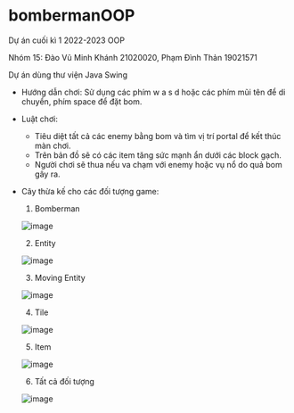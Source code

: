 # bombermanOOP
Dự án cuối kì 1 2022-2023 OOP

Nhóm 15:
Đào Vũ Minh Khánh 21020020,
Phạm Đình Thản 19021571

Dự án dùng thư viện Java Swing

* Hướng dẫn chơi: Sử dụng các phím w a s d hoặc các phím mũi tên để di chuyển, phím space để đặt bom.
* Luật chơi: 
  - Tiêu diệt tất cả các enemy bằng bom và tìm vị trí portal để kết thúc màn chơi. 
  - Trên bản đồ sẽ có các item tăng sức mạnh ẩn dưới các block gạch.
  - Người chơi sẽ thua nếu va chạm với enemy hoặc vụ nổ do quả bom gây ra.

* Cây thừa kế cho các đối tượng game:
  1. Bomberman
  
  ![image](https://user-images.githubusercontent.com/100520334/199204733-80c17afb-f779-4dc0-a40d-1995b71220b1.png)

  2. Entity
  
  ![image](https://user-images.githubusercontent.com/100520334/199204978-0661428f-c99b-4e2f-825e-8f45d32d5678.png)

  3. Moving Entity
  
  ![image](https://user-images.githubusercontent.com/100520334/199205217-72ca3649-9b2c-4845-af57-a0d7a9fa3e2d.png)

  4. Tile
  
  ![image](https://user-images.githubusercontent.com/100520334/199205400-1addcb15-5dd7-400d-a2e4-82afc2ccc5df.png)

  5. Item
  
  ![image](https://user-images.githubusercontent.com/100520334/199205523-d50ebc49-f2fc-4ae2-badc-d5d1457eca48.png)

  6. Tất cả đối tượng
  
  ![image](https://user-images.githubusercontent.com/100520334/199212549-276ce6ed-1584-4b77-9060-f7b0ec224c4c.png)


